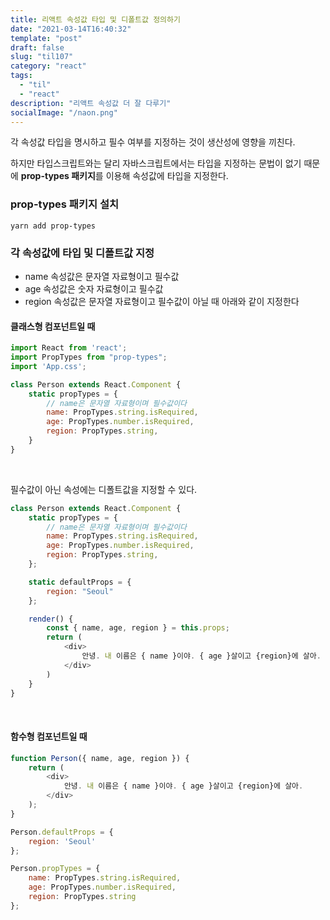 ```yaml
---
title: 리액트 속성값 타입 및 디폴트값 정의하기
date: "2021-03-14T16:40:32"
template: "post"
draft: false
slug: "til107"
category: "react"
tags:
  - "til"
  - "react"
description: "리액트 속성값 더 잘 다루기"
socialImage: "/naon.png"
---
```


각 속성값 타입을 명시하고 필수 여부를 지정하는 것이 생산성에 영향을 끼친다.

하지만 타입스크립트와는 달리 자바스크립트에서는 타입을 지정하는 문법이 없기 때문에 **prop-types 패키지**를 이용해 속성값에 타입을 지정한다.

### prop-types 패키지 설치
```
yarn add prop-types
```

### 각 속성값에 타입 및 디폴트값 지정
- name 속성값은 문자열 자료형이고 필수값
- age 속성값은 숫자 자료형이고 필수값
- region 속성값은 문자열 자료형이고 필수값이 아닐 때 아래와 같이 지정한다

#### 클래스형 컴포넌트일 때

```js
import React from 'react';
import PropTypes from "prop-types";
import 'App.css';

class Person extends React.Component {
    static propTypes = {
        // name은 문자열 자료형이며 필수값이다
        name: PropTypes.string.isRequired,
        age: PropTypes.number.isRequired,
        region: PropTypes.string,
    }
}
```
<br>

필수값이 아닌 속성에는 디폴트값을 지정할 수 있다.

```js
class Person extends React.Component {
    static propTypes = {
        // name은 문자열 자료형이며 필수값이다
        name: PropTypes.string.isRequired,
        age: PropTypes.number.isRequired,
        region: PropTypes.string,
    };

    static defaultProps = {
        region: "Seoul"
    };

    render() {
        const { name, age, region } = this.props;
        return (
            <div>
                안녕. 내 이름은 { name }이야. { age }살이고 {region}에 살아.
            </div>
        )
    }
}
```
<br>

#### 함수형 컴포넌트일 때

```js
function Person({ name, age, region }) {
    return (
        <div>
            안녕. 내 이름은 { name }이야. { age }살이고 {region}에 살아.
        </div>
    );
}

Person.defaultProps = {
    region: 'Seoul'
};

Person.propTypes = {
    name: PropTypes.string.isRequired,
    age: PropTypes.number.isRequired,
    region: PropTypes.string
};
```